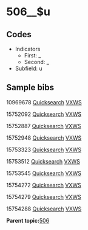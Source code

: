 # 506\_\_$u

## Codes

-   Indicators
    -   First: \_
    -   Second: \_
-   Subfield: u

## Sample bibs

10969678 [Quicksearch](https://search.library.yale.edu/catalog/10969678) [VXWS](http://prodorbis.library.yale.edu:7014/vxws/GetHoldingsService?bibId=10969678)

15752092 [Quicksearch](https://search.library.yale.edu/catalog/15752092) [VXWS](http://prodorbis.library.yale.edu:7014/vxws/GetHoldingsService?bibId=15752092)

15752887 [Quicksearch](https://search.library.yale.edu/catalog/15752887) [VXWS](http://prodorbis.library.yale.edu:7014/vxws/GetHoldingsService?bibId=15752887)

15752948 [Quicksearch](https://search.library.yale.edu/catalog/15752948) [VXWS](http://prodorbis.library.yale.edu:7014/vxws/GetHoldingsService?bibId=15752948)

15753323 [Quicksearch](https://search.library.yale.edu/catalog/15753323) [VXWS](http://prodorbis.library.yale.edu:7014/vxws/GetHoldingsService?bibId=15753323)

15753512 [Quicksearch](https://search.library.yale.edu/catalog/15753512) [VXWS](http://prodorbis.library.yale.edu:7014/vxws/GetHoldingsService?bibId=15753512)

15753545 [Quicksearch](https://search.library.yale.edu/catalog/15753545) [VXWS](http://prodorbis.library.yale.edu:7014/vxws/GetHoldingsService?bibId=15753545)

15754272 [Quicksearch](https://search.library.yale.edu/catalog/15754272) [VXWS](http://prodorbis.library.yale.edu:7014/vxws/GetHoldingsService?bibId=15754272)

15754279 [Quicksearch](https://search.library.yale.edu/catalog/15754279) [VXWS](http://prodorbis.library.yale.edu:7014/vxws/GetHoldingsService?bibId=15754279)

15754288 [Quicksearch](https://search.library.yale.edu/catalog/15754288) [VXWS](http://prodorbis.library.yale.edu:7014/vxws/GetHoldingsService?bibId=15754288)

**Parent topic:**[506](../../tags/506/506.md)

